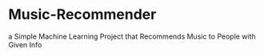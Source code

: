 # Music-Recommender
a Simple Machine Learning Project that Recommends Music to People with Given Info
